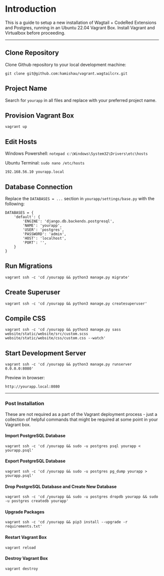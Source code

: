 # Introduction
This is a guide to setup a new installation of Wagtail + CodeRed Extensions and Postgres, running in an Ubuntu 22.04 Vagrant Box. Install Vagrant and Virtualbox before proceeding.

---

## Clone Repository
Clone Github repository to your local development machine:

```
git clone git@github.com:hamishau/vagrant.wagtailcrx.git
```

## Project Name
Search for `yourapp` in all files and replace with your preferred project name.

## Provision Vagrant Box

```
vagrant up
```

## Edit Hosts

Windows Powershell: `notepad c:\Windows\System32\Drivers\etc\hosts`

Ubuntu Terminal: `sudo nano /etc/hosts`

```
192.168.56.10 yourapp.local
```
## Database Connection
Replace the `DATABASES = ...` section in `yourapp/settings/base.py` with the following:

```
DATABASES = {
    'default': {
        'ENGINE': 'django.db.backends.postgresql',
        'NAME': 'yourapp',
        'USER': 'postgres',
        'PASSWORD': 'admin',
        'HOST': 'localhost',
        'PORT': '',
    }
}
```
## Run Migrations

```
vagrant ssh -c 'cd /yourapp && python3 manage.py migrate'
```

## Create Superuser

```
vagrant ssh -c 'cd /yourapp && python3 manage.py createsuperuser'
```

## Compile CSS

```
vagrant ssh -c 'cd /yourapp && python3 manage.py sass website/static/website/src/custom.scss website/static/website/css/custom.css --watch'
```

## Start Development Server

```
vagrant ssh -c 'cd /yourapp && python3 manage.py runserver 0.0.0.0:8080'
```

Preview in browser:

```
http://yourapp.local:8080
```

---

### Post Installation
These are not required as a part of the Vagrant deployment process - just a collection of helpful commands that might be required at some point in your Vagrant box.

#### Import PostgreSQL Database
```
vagrant ssh -c 'cd /yourapp && sudo -u postgres psql yourapp < yourapp.psql'
```

#### Export PostgreSQL Database
```
vagrant ssh -c 'cd /yourapp && sudo -u postgres pg_dump yourapp > yourapp.psql'
```

#### Drop PostgreSQL Database and Create New Database
```
vagrant ssh -c 'cd /yourapp && sudo -u postgres dropdb yourapp && sudo -u postgres createdb yourapp'
```

#### Upgrade Packages
```
vagrant ssh -c 'cd /yourapp && pip3 install --upgrade -r requirements.txt'
```

#### Restart Vagrant Box
```
vagrant reload
```

#### Destroy Vagrant Box
```
vagrant destroy
```